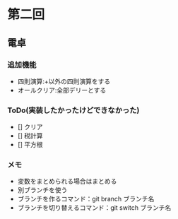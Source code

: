 # 第二回
## 電卓
### 追加機能
- 四則演算:+以外の四則演算をする
- オールクリア:全部デリーとする
### ToDo(実装したかったけどできなかった)
- [] クリア
- [] 税計算
- [] 平方根
### メモ
- 変数をまとめられる場合はまとめる
- 別ブランチを使う
- ブランチを作るコマンド：git branch ブランチ名
- ブランチを切り替えるコマンド：git switch ブランチ名
